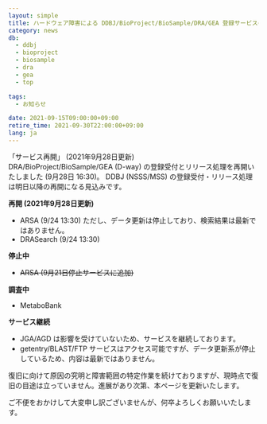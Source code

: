 ```yaml
---
layout: simple
title: ハードウェア障害による DDBJ/BioProject/BioSample/DRA/GEA 登録サービスの停止
category: news
db:
  - ddbj
  - bioproject
  - biosample
  - dra
  - gea
  - top

tags:
  - お知らせ

date: 2021-09-15T09:00:00+09:00
retire_time: 2021-09-30T22:00:00+09:00
lang: ja
---
```


<span class="red">「サービス再開」 (2021年9月28日更新)</span>    
DRA/BioProject/BioSample/GEA (D-way) の登録受付とリリース処理を再開いたしました (9月28日 16:30)。
DDBJ (NSSS/MSS) の登録受付・リリース処理は明日以降の再開になる見込みです。

**<span class="red">再開 (2021年9月28日更新)</span>**
- ARSA (9/24 13:30) ただし、データ更新は停止しており、検索結果は最新ではありません。
- DRASearch (9/24 13:30)

**停止中**

- ~~ARSA (9月21日停止サービスに追加)~~

**調査中**

- MetaboBank

**サービス継続**

- JGA/AGD は影響を受けていないため、サービスを継続しております。
- getentry/BLAST/FTP サービスはアクセス可能ですが、データ更新系が停止しているため、内容は最新ではありません。

    
復旧に向けて原因の究明と障害範囲の特定作業を続けておりますが、現時点で復旧の目途は立っていません。進展があり次第、本ページを更新いたします。    
    
ご不便をおかけして大変申し訳ございませんが、何卒よろしくお願いいたします。
